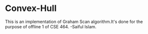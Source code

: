 # Convex-Hull

This is an implementation of Graham Scan algorithm.It's done for the purpose of offline 1 of CSE 464.
-Saiful Islam.
